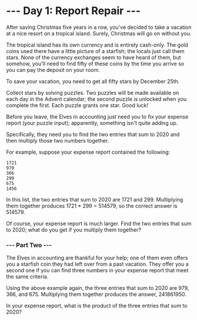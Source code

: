 # --- Day 1: Report Repair ---

After saving Christmas five years in a row, you've decided to take a vacation at a nice resort on a tropical island.
Surely, Christmas will go on without you.

The tropical island has its own currency and is entirely cash-only. The gold coins used there have a little picture of a
starfish; the locals just call them stars. None of the currency exchanges seem to have heard of them, but somehow,
you'll need to find fifty of these coins by the time you arrive so you can pay the deposit on your room.

To save your vacation, you need to get all fifty stars by December 25th.

Collect stars by solving puzzles. Two puzzles will be made available on each day in the Advent calendar; the second
puzzle is unlocked when you complete the first. Each puzzle grants one star. Good luck!

Before you leave, the Elves in accounting just need you to fix your expense report (your puzzle input); apparently,
something isn't quite adding up.

Specifically, they need you to find the two entries that sum to 2020 and then multiply those two numbers together.

For example, suppose your expense report contained the following:

    1721
    979
    366
    299
    675
    1456

In this list, the two entries that sum to 2020 are 1721 and 299. Multiplying them together produces 1721 * 299 = 514579,
so the correct answer is 514579.

Of course, your expense report is much larger. Find the two entries that sum to 2020; what do you get if you multiply
them together?

### --- Part Two ---

The Elves in accounting are thankful for your help; one of them even offers you a starfish coin they had left over from
a past vacation. They offer you a second one if you can find three numbers in your expense report that meet the same
criteria.

Using the above example again, the three entries that sum to 2020 are 979, 366, and 675. Multiplying them together
produces the answer, 241861950.

In your expense report, what is the product of the three entries that sum to 2020?


